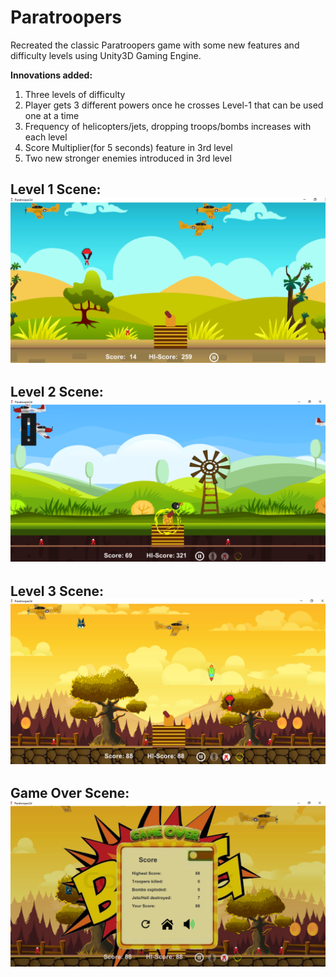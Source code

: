 # Paratroopers

Recreated the classic Paratroopers game with some new features and difficulty levels using Unity3D Gaming Engine. <br />

**Innovations added:**
1. Three levels of difficulty
2. Player gets 3 different powers once he crosses Level-1 that can be used one at a time
3. Frequency of helicopters/jets, dropping troops/bombs increases with each level
4. Score Multiplier(for 5 seconds) feature in 3rd level
5. Two new stronger enemies introduced in 3rd level

## Level 1 Scene: ![picture](Level1.png)
## Level 2 Scene: ![picture](Level2.png) 
## Level 3 Scene: ![picture](Level3.png) 
## Game Over Scene: ![picture](GameOver.png) 
